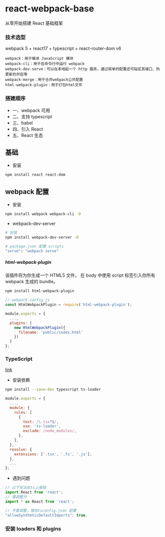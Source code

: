 # react-webpack-base

从零开始搭建 React 基础框架

### 技术选型

webpack 5 + react17 + typescript + react-router-dom v6

```
webpack：用于编译 JavaScript 模块
webpack-cli：用于在命令行中运行 webpack
webpack-dev-serve：可以在本地起一个 http 服务，通过简单的配置还可指定其端口、热更新的开启等
webpack-merge：用于合并webpack公共配置
html-webpack-plugin：用于打包html文件
```

### 搭建顺序

- 一、webpack 可用
- 二、支持 typescript
- 三、babel
- 四、引入 React
- 五、React 生态

## 基础

- 安装

```bash
npm install react react-dom
```

## webpack 配置

- 安装

```bash
npm install webpack webpack-cli -D
```

- webpack-dev-server

```bash
# 安装
npm install webpack-dev-server -D

# package.json 配置 scripts
"serve": "webpack serve"
```

##### html-webpack-plugin

该插件将为你生成一个 HTML5 文件， 在 body 中使用 script 标签引入你所有 webpack 生成的 bundle。

```bash
npm install html-webpack-plugin
```

```js
// webpack.config.js
const HtmlWebpackPlugin = require('html-webpack-plugin');

module.exports = {
  ...,
  plugins: [
    new HtmlWebpackPlugin({
      filename: 'public/index.html'
    })
  ]
};

```

### TypeScript

[link](https://webpack.js.org/guides/typescript/)

- 安装依赖

```bash
npm install --save-dev typescript ts-loader
```

```js
module.exports = {
  ...,
  module: {
    rules: [
      {
        test: /\.tsx?$/,
        use: 'ts-loader',
        exclude: /node_modules/,
      },
    ],
  },
  resolve: {
    extensions: ['.tsx', '.ts', '.js'],
  },
  ...
};
```

- 遇到问题

```js
// 以下写法在ts上报错
import React from 'react';
// 需调整为
import * as React from 'react';

// 不需调整，增加tsconfig.json 配置
"allowSyntheticDefaultImports": true,
```

### 安装 loaders 和 plugins
